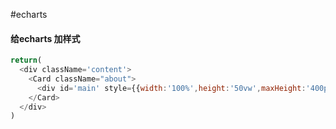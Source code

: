 #echarts

#### 给echarts 加样式

```js
return(
  <div className='content'>
    <Card className="about">
      <div id='main' style={{width:'100%',height:'50vw',maxHeight:'400px'}}></div>
    </Card>
  </div>
)

```
